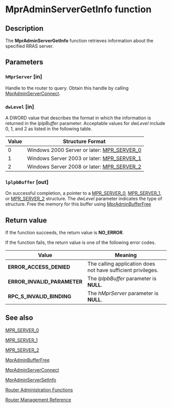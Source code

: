 # MprAdminServerGetInfo function

## Description

The
**MprAdminServerGetInfo** function retrieves information about the specified RRAS server.

## Parameters

### `hMprServer` [in]

Handle to the router to query. Obtain this handle by calling [MprAdminServerConnect](https://learn.microsoft.com/windows/desktop/api/mprapi/nf-mprapi-mpradminserverconnect).

### `dwLevel` [in]

A DWORD value that describes the format in which the information is returned in the *lplpBuffer* parameter. Acceptable values for *dwLevel* include 0, 1, and 2 as listed in the following table.

| Value | Structure Format |
| --- | --- |
| 0 | Windows 2000 Server or later: [MPR_SERVER_0](https://learn.microsoft.com/windows/desktop/api/mprapi/ns-mprapi-mpr_server_0) |
| 1 | Windows Server 2003 or later: [MPR_SERVER_1](https://learn.microsoft.com/windows/desktop/api/mprapi/ns-mprapi-mpr_server_1) |
| 2 | Windows Server 2008 or later: [MPR_SERVER_2](https://learn.microsoft.com/windows/desktop/api/mprapi/ns-mprapi-mpr_server_2) |

### `lplpbBuffer` [out]

On successful completion, a pointer to a
[MPR_SERVER_0](https://learn.microsoft.com/windows/desktop/api/mprapi/ns-mprapi-mpr_server_0),
[MPR_SERVER_1](https://learn.microsoft.com/windows/desktop/api/mprapi/ns-mprapi-mpr_server_1),
or [MPR_SERVER_2](https://learn.microsoft.com/windows/desktop/api/mprapi/ns-mprapi-mpr_server_2) structure. The *dwLevel* parameter indicates the type of structure.
Free the memory for this buffer using
[MprAdminBufferFree](https://learn.microsoft.com/windows/desktop/api/mprapi/nf-mprapi-mpradminbufferfree)

## Return value

If the function succeeds, the return value is **NO_ERROR**.

If the function fails, the return value is one of the following error codes.

| Value | Meaning |
| --- | --- |
| **ERROR_ACCESS_DENIED** | The calling application does not have sufficient privileges. |
| **ERROR_INVALID_PARAMETER** | The *lplpbBuffer* parameter is **NULL**. |
| **RPC_S_INVALID_BINDING** | The *hMprServer* parameter is **NULL**. |

## See also

[MPR_SERVER_0](https://learn.microsoft.com/windows/desktop/api/mprapi/ns-mprapi-mpr_server_0)

[MPR_SERVER_1](https://learn.microsoft.com/windows/desktop/api/mprapi/ns-mprapi-mpr_server_1)

[MPR_SERVER_2](https://learn.microsoft.com/windows/desktop/api/mprapi/ns-mprapi-mpr_server_2)

[MprAdminBufferFree](https://learn.microsoft.com/windows/desktop/api/mprapi/nf-mprapi-mpradminbufferfree)

[MprAdminServerConnect](https://learn.microsoft.com/windows/desktop/api/mprapi/nf-mprapi-mpradminserverconnect)

[MprAdminServerSetInfo](https://learn.microsoft.com/windows/desktop/api/mprapi/nf-mprapi-mpradminserversetinfo)

[Router Administration Functions](https://learn.microsoft.com/windows/desktop/RRAS/router-administration-functions)

[Router Management Reference](https://learn.microsoft.com/windows/desktop/RRAS/router-management-reference)